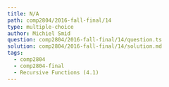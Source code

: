 ```yaml
---
title: N/A
path: comp2804/2016-fall-final/14
type: multiple-choice
author: Michiel Smid
question: comp2804/2016-fall-final/14/question.ts
solution: comp2804/2016-fall-final/14/solution.md
tags:
  - comp2804
  - comp2804-final
  - Recursive Functions (4.1)
---
```

